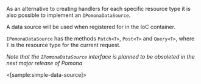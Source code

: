 <!--Title:Data source-->
<!--Url:datasource-->

As an alternative to creating handlers for each specific resource type it is also
possible to implement an `IPomonaDataSource`.

A data source will be used when registered for in the IoC container.

`IPomonaDataSource` has the methods `Patch<T>`, `Post<T>` and `Query<T>`, where `T` is the
resource type for the current request.

*Note that the `IPomonaDataSource` interface is planned to be obsoleted in the next major release of Pomona*

<[sample:simple-data-source]>
